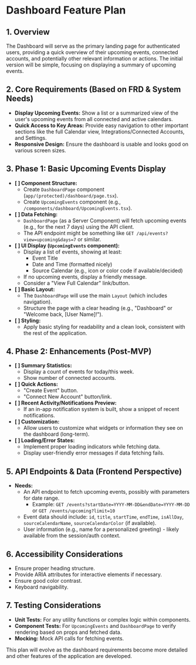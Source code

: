 # Dashboard Feature Plan

## 1. Overview

The Dashboard will serve as the primary landing page for authenticated users, providing a quick overview of their upcoming events, connected accounts, and potentially other relevant information or actions. The initial version will be simple, focusing on displaying a summary of upcoming events.

## 2. Core Requirements (Based on FRD & System Needs)

*   **Display Upcoming Events:** Show a list or a summarized view of the user's upcoming events from all connected and active calendars.
*   **Quick Access to Key Areas:** Provide easy navigation to other important sections like the full Calendar view, Integrations/Connected Accounts, and Settings.
*   **Responsive Design:** Ensure the dashboard is usable and looks good on various screen sizes.

## 3. Phase 1: Basic Upcoming Events Display

*   **[ ] Component Structure:**
    *   Create `DashboardPage` component (`app/(protected)/dashboard/page.tsx`).
    *   Create `UpcomingEvents` component (e.g., `/components/dashboard/UpcomingEvents.tsx`).
*   **[ ] Data Fetching:**
    *   `DashboardPage` (as a Server Component) will fetch upcoming events (e.g., for the next 7 days) using the API client.
    *   The API endpoint might be something like `GET /api/events?view=upcoming&days=7` or similar.
*   **[ ] UI Display (`UpcomingEvents` component):**
    *   Display a list of events, showing at least:
        *   Event Title
        *   Date and Time (formatted nicely)
        *   Source Calendar (e.g., icon or color code if available/decided)
    *   If no upcoming events, display a friendly message.
    *   Consider a "View Full Calendar" link/button.
*   **[ ] Basic Layout:**
    *   The `DashboardPage` will use the main `Layout` (which includes navigation).
    *   Structure the page with a clear heading (e.g., "Dashboard" or "Welcome back, [User Name]!").
*   **[ ] Styling:**
    *   Apply basic styling for readability and a clean look, consistent with the rest of the application.

## 4. Phase 2: Enhancements (Post-MVP)

*   **[ ] Summary Statistics:**
    *   Display a count of events for today/this week.
    *   Show number of connected accounts.
*   **[ ] Quick Actions:**
    *   "Create Event" button.
    *   "Connect New Account" button/link.
*   **[ ] Recent Activity/Notifications Preview:**
    *   If an in-app notification system is built, show a snippet of recent notifications.
*   **[ ] Customization:**
    *   Allow users to customize what widgets or information they see on the dashboard (long-term).
*   **[ ] Loading/Error States:**
    *   Implement proper loading indicators while fetching data.
    *   Display user-friendly error messages if data fetching fails.

## 5. API Endpoints & Data (Frontend Perspective)

*   **Needs:**
    *   An API endpoint to fetch upcoming events, possibly with parameters for date range.
        *   Example: `GET /events?startDate=YYYY-MM-DD&endDate=YYYY-MM-DD` or `GET /events/upcoming?limit=10`
    *   Event data should include: `id`, `title`, `startTime`, `endTime`, `isAllDay`, `sourceCalendarName`, `sourceCalendarColor` (if available).
    *   User information (e.g., name for a personalized greeting) - likely available from the session/auth context.

## 6. Accessibility Considerations

*   Ensure proper heading structure.
*   Provide ARIA attributes for interactive elements if necessary.
*   Ensure good color contrast.
*   Keyboard navigability.

## 7. Testing Considerations

*   **Unit Tests:** For any utility functions or complex logic within components.
*   **Component Tests:** For `UpcomingEvents` and `DashboardPage` to verify rendering based on props and fetched data.
*   **Mocking:** Mock API calls for fetching events.

This plan will evolve as the dashboard requirements become more detailed and other features of the application are developed.
